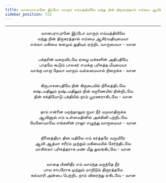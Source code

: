 ```yaml
---
title: வானபராபரனே இப்போ வாரும் எம்மத்தியிலே வந்து நின் திருகரத்தால் எம்மை ஆசிர்வதியுமையா
sidebar_position: 722
---
```


---
<center>
வானபராபரனே இப்போ வாரும் எம்மத்தியிலே<br/>
வந்து நின் திருகரத்தால் எம்மை ஆசிர்வதியுமையா<br/>
எல்லா மகிமை கனமும் துதியும் ஏற்றிட வாருமையா    - வான<br/><br/>

பக்தரின் மறைவிடமே ஏழை மக்களின் அதிபதியே<br/>
பாதமே கூடும் பாலகர் எமக்கு பரிசுத்த மீயுமையா<br/>
வாக்கு மாறா தேவா வாரும் வல்லமையால் நிறைக்க     - வான<br/><br/>

கிருபாசனபதியே நின் கிருபையில் நிலைத்திடவே<br/>
கஷ்டமதிலும் நஷ்டமதிலும் நின் கருணையில் நின்றிடவே<br/>
நின் சக்தியோடு பக்தியில் நாம் பூரணராகிடவே        - வான<br/><br/>

தாய் என்னை மறந்தாலும் ஐயா நீர் மறவாதிருக்க<br/>
ஆவினால் எம் உள்ளமதினில் அக்கினி பற்றிடவே<br/>
யேகோவாவே எங்களின் ராஜா எழுந்து வாருமையா     - வான<br/><br/>

நினைத்திரா தின மதிலே எம் கர்த்தரே வருவீரே<br/>
ஆவி ஆத்மா சரீரம் முற்றும் மகிமையில் சேர்ந்திடவே<br/>
மாசில்லா பரிசுத்தராக மண் மீது துலங்கிடவே        - வான<br/><br/>

வாதை பிணிதீர எம் வாய்ந்த மருந்தே நீர்<br/>
பாவ சாபரோக முற்றும் மாறிடும் திருரத்தமே<br/>
கல்வாரி அன்பை பெற்றிட நாம் விரைந்து ஏகிடவே    - வான
</center>